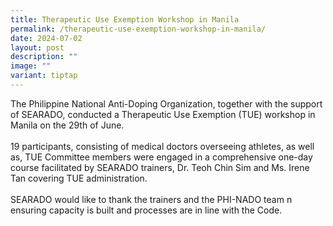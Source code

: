 ```yaml
---
title: Therapeutic Use Exemption Workshop in Manila
permalink: /therapeutic-use-exemption-workshop-in-manila/
date: 2024-07-02
layout: post
description: ""
image: ""
variant: tiptap
---
```

<p>The Philippine National Anti-Doping Organization, together with the support
of SEARADO, conducted a Therapeutic Use Exemption (TUE) workshop in Manila
on the 29th of June.
<br>
<br>19 participants, consisting of medical doctors overseeing athletes, as
well as, TUE Committee members were engaged in a comprehensive one-day
course facilitated by SEARADO trainers, Dr. Teoh Chin Sim and Ms. Irene
Tan covering TUE administration.
<br>
<br>SEARADO would like to thank the trainers and the PHI-NADO team n ensuring
capacity is built and processes are in line with the Code.</p>
<p></p>